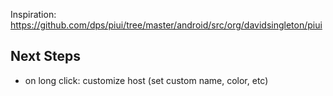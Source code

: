 Inspiration: https://github.com/dps/piui/tree/master/android/src/org/davidsingleton/piui

Next Steps
----------
* on long click: customize host (set custom name, color, etc)

